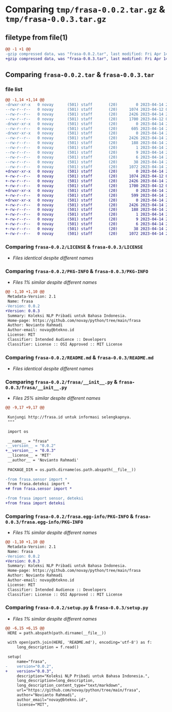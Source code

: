 # Comparing `tmp/frasa-0.0.2.tar.gz` & `tmp/frasa-0.0.3.tar.gz`

## filetype from file(1)

```diff
@@ -1 +1 @@
-gzip compressed data, was "frasa-0.0.2.tar", last modified: Fri Apr 14 20:40:09 2023, max compression
+gzip compressed data, was "frasa-0.0.3.tar", last modified: Fri Apr 14 20:44:21 2023, max compression
```

## Comparing `frasa-0.0.2.tar` & `frasa-0.0.3.tar`

### file list

```diff
@@ -1,14 +1,14 @@
-drwxr-xr-x   0 novay      (501) staff       (20)        0 2023-04-14 20:40:09.465725 frasa-0.0.2/
--rw-r--r--   0 novay      (501) staff       (20)     1074 2023-04-12 07:34:01.000000 frasa-0.0.2/LICENSE
--rw-r--r--   0 novay      (501) staff       (20)     2426 2023-04-14 20:40:09.465535 frasa-0.0.2/PKG-INFO
--rw-r--r--   0 novay      (501) staff       (20)     1700 2023-04-12 08:34:25.000000 frasa-0.0.2/README.md
-drwxr-xr-x   0 novay      (501) staff       (20)        0 2023-04-14 20:40:09.464093 frasa-0.0.2/frasa/
--rw-r--r--   0 novay      (501) staff       (20)      605 2023-04-14 20:22:13.000000 frasa-0.0.2/frasa/__init__.py
-drwxr-xr-x   0 novay      (501) staff       (20)        0 2023-04-14 20:40:09.465093 frasa-0.0.2/frasa.egg-info/
--rw-r--r--   0 novay      (501) staff       (20)     2426 2023-04-14 20:40:09.000000 frasa-0.0.2/frasa.egg-info/PKG-INFO
--rw-r--r--   0 novay      (501) staff       (20)      188 2023-04-14 20:40:09.000000 frasa-0.0.2/frasa.egg-info/SOURCES.txt
--rw-r--r--   0 novay      (501) staff       (20)        1 2023-04-14 20:40:09.000000 frasa-0.0.2/frasa.egg-info/dependency_links.txt
--rw-r--r--   0 novay      (501) staff       (20)        9 2023-04-14 20:40:09.000000 frasa-0.0.2/frasa.egg-info/requires.txt
--rw-r--r--   0 novay      (501) staff       (20)        6 2023-04-14 20:40:09.000000 frasa-0.0.2/frasa.egg-info/top_level.txt
--rw-r--r--   0 novay      (501) staff       (20)       38 2023-04-14 20:40:09.465790 frasa-0.0.2/setup.cfg
--rw-r--r--   0 novay      (501) staff       (20)     1072 2023-04-14 20:22:04.000000 frasa-0.0.2/setup.py
+drwxr-xr-x   0 novay      (501) staff       (20)        0 2023-04-14 20:44:21.276977 frasa-0.0.3/
+-rw-r--r--   0 novay      (501) staff       (20)     1074 2023-04-12 07:34:01.000000 frasa-0.0.3/LICENSE
+-rw-r--r--   0 novay      (501) staff       (20)     2426 2023-04-14 20:44:21.276836 frasa-0.0.3/PKG-INFO
+-rw-r--r--   0 novay      (501) staff       (20)     1700 2023-04-12 08:34:25.000000 frasa-0.0.3/README.md
+drwxr-xr-x   0 novay      (501) staff       (20)        0 2023-04-14 20:44:21.275941 frasa-0.0.3/frasa/
+-rw-r--r--   0 novay      (501) staff       (20)      599 2023-04-14 20:44:11.000000 frasa-0.0.3/frasa/__init__.py
+drwxr-xr-x   0 novay      (501) staff       (20)        0 2023-04-14 20:44:21.276611 frasa-0.0.3/frasa.egg-info/
+-rw-r--r--   0 novay      (501) staff       (20)     2426 2023-04-14 20:44:21.000000 frasa-0.0.3/frasa.egg-info/PKG-INFO
+-rw-r--r--   0 novay      (501) staff       (20)      188 2023-04-14 20:44:21.000000 frasa-0.0.3/frasa.egg-info/SOURCES.txt
+-rw-r--r--   0 novay      (501) staff       (20)        1 2023-04-14 20:44:21.000000 frasa-0.0.3/frasa.egg-info/dependency_links.txt
+-rw-r--r--   0 novay      (501) staff       (20)        9 2023-04-14 20:44:21.000000 frasa-0.0.3/frasa.egg-info/requires.txt
+-rw-r--r--   0 novay      (501) staff       (20)        6 2023-04-14 20:44:21.000000 frasa-0.0.3/frasa.egg-info/top_level.txt
+-rw-r--r--   0 novay      (501) staff       (20)       38 2023-04-14 20:44:21.277023 frasa-0.0.3/setup.cfg
+-rw-r--r--   0 novay      (501) staff       (20)     1072 2023-04-14 20:44:16.000000 frasa-0.0.3/setup.py
```

### Comparing `frasa-0.0.2/LICENSE` & `frasa-0.0.3/LICENSE`

 * *Files identical despite different names*

### Comparing `frasa-0.0.2/PKG-INFO` & `frasa-0.0.3/PKG-INFO`

 * *Files 1% similar despite different names*

```diff
@@ -1,10 +1,10 @@
 Metadata-Version: 2.1
 Name: frasa
-Version: 0.0.2
+Version: 0.0.3
 Summary: Koleksi NLP Pribadi untuk Bahasa Indonesia.
 Home-page: https://github.com/novay/python/tree/main/frasa
 Author: Novianto Rahmadi
 Author-email: novay@btekno.id
 License: MIT
 Classifier: Intended Audience :: Developers
 Classifier: License :: OSI Approved :: MIT License
```

### Comparing `frasa-0.0.2/README.md` & `frasa-0.0.3/README.md`

 * *Files identical despite different names*

### Comparing `frasa-0.0.2/frasa/__init__.py` & `frasa-0.0.3/frasa/__init__.py`

 * *Files 25% similar despite different names*

```diff
@@ -9,17 +9,17 @@
 
 Kunjungi http://frasa.id untuk informasi selengkapnya.
 """
 
 import os
 
 __name__ = "frasa"
-__version__ = "0.0.2"
+__version__ = "0.0.3"
 __license__ = 'MIT'
 __author__ = 'Novianto Rahmadi'
 
 PACKAGE_DIR = os.path.dirname(os.path.abspath(__file__))
 
-from frasa.sensor import *
 from frasa.deteksi import *
+# from frasa.sensor import *
 
-from frasa import sensor, deteksi
+from frasa import deteksi
```

### Comparing `frasa-0.0.2/frasa.egg-info/PKG-INFO` & `frasa-0.0.3/frasa.egg-info/PKG-INFO`

 * *Files 1% similar despite different names*

```diff
@@ -1,10 +1,10 @@
 Metadata-Version: 2.1
 Name: frasa
-Version: 0.0.2
+Version: 0.0.3
 Summary: Koleksi NLP Pribadi untuk Bahasa Indonesia.
 Home-page: https://github.com/novay/python/tree/main/frasa
 Author: Novianto Rahmadi
 Author-email: novay@btekno.id
 License: MIT
 Classifier: Intended Audience :: Developers
 Classifier: License :: OSI Approved :: MIT License
```

### Comparing `frasa-0.0.2/setup.py` & `frasa-0.0.3/setup.py`

 * *Files 1% similar despite different names*

```diff
@@ -6,15 +6,15 @@
 HERE = path.abspath(path.dirname(__file__))
 
 with open(path.join(HERE, 'README.md'), encoding='utf-8') as f:
     long_description = f.read()
     
 setup(
     name="frasa",
-    version="0.0.2",
+    version="0.0.3",
     description="Koleksi NLP Pribadi untuk Bahasa Indonesia.",
     long_description=long_description,
     long_description_content_type="text/markdown",
     url="https://github.com/novay/python/tree/main/frasa",
     author="Novianto Rahmadi",
     author_email="novay@btekno.id",
     license="MIT",
```

